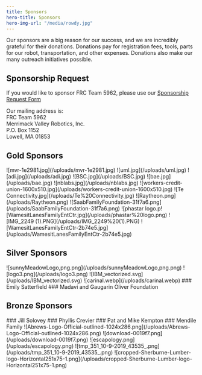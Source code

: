 ```yaml
---
title: Sponsors
hero-title: Sponsors
hero-img-url: "/media/rowdy.jpg"
---
```


Our sponsors are a big reason for our success, and we are incredibly grateful for their donations. Donations pay for registration fees, tools, parts for our robot, transportation, and other expenses. Donations also make our many outreach initiatives possible.

## Sponsorship Request

If you would like to sponsor FRC Team 5962, please use our [Sponsorship Request Form](https://docs.google.com/document/d/1uyhAb26nqWgYaaHQmjEV63Pm3g7mU7VQ0f5xBUOJ850/edit?usp=sharing)

Our mailing address is: <br>
FRC Team 5962<br>
Merrimack Valley Robotics, Inc.<br>
P.O. Box 1152<br>
Lowell, MA 01853<br>

<div class="divider"></div>

## Gold Sponsors

<div class="sponsor-pics" markdown="1">
![mvr-1e2981.jpg](/uploads/mvr-1e2981.jpg)
![uml.jpg](/uploads/uml.jpg)
![adi.jpg](/uploads/adi.jpg)
![BSC.jpg](/uploads/BSC.jpg)
![bae.jpg](/uploads/bae.jpg)
![nblabs.jpg](/uploads/nblabs.jpg)
![workers-credit-union-1600x510.jpg](/uploads/workers-credit-union-1600x510.jpg)
![Te Connectivity.jpg](/uploads/Te%20Connectivity.jpg)
![Raytheon.png](/uploads/Raytheon.png)
![SaabFamilyFoundation-31f7a6.png](/uploads/SaabFamilyFoundation-31f7a6.png) 
![phastar logo.p![WamesitLanesFamilyEntCtr.jpg](/uploads/phastar%20logo.png)
![IMG_2249 (1).PNG](/uploads/IMG_2249%20(1).PNG)
![WamesitLanesFamilyEntCtr-2b74e5.jpg](/uploads/WamesitLanesFamilyEntCtr-2b74e5.jpg)
</div>
<div class="divider"></div>

## Silver Sponsors

<div class="sponsor-pics" markdown="1">
![sunnyMeadowLogo,png.png](/uploads/sunnyMeadowLogo,png.png)
![logo3.png](/uploads/logo3.png)
![IBM_vectorized.svg](/uploads/IBM_vectorized.svg)
![carinal.webp](/uploads/carinal.webp)
### Emily Satterfield
### Madavi and Gaugarin Oliver Foundation 
</div>
<div class="divider"></div>

## Bronze Sponsors 

<div class="sponsor-pics" markdown="1">
### Jill Solovey
### Phyllis Crevier
### Pat and Mike Kempton
### Mendile Family
![Abrews-Logo-Official-outlined-1024x286.png](/uploads/Abrews-Logo-Official-outlined-1024x286.png)
![download-0019f7.png](/uploads/download-0019f7.png)
![escapology.png](/uploads/escapology.png)
![tmp_351_10-9-2019_43535_.png](/uploads/tmp_351_10-9-2019_43535_.png)
![cropped-Sherburne-Lumber-logo-Horizontal251x75-1.png](/uploads/cropped-Sherburne-Lumber-logo-Horizontal251x75-1.png)
</div>
<div class="divider"></div>
<div class="pics-size-7" markdown="1">